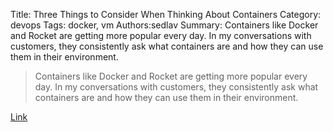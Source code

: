Title: Three Things to Consider When Thinking About Containers
Category: devops
Tags: docker, vm
Authors:sedlav
Summary: Containers like Docker and Rocket are getting more popular every day. In my conversations with customers, they consistently ask what containers are and how they can use them in their environment.

> Containers like Docker and Rocket are getting more popular every day. In my conversations with customers, they consistently ask what containers are and how they can use them in their environment.

[Link](https://www.percona.com/blog/2016/10/19/three-things-consider-thinking-containers/)
